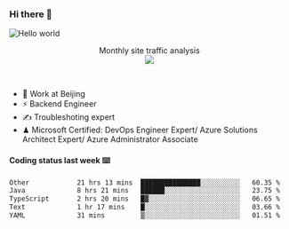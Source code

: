 ### Hi there 👋

<img src="https://raw.githubusercontent.com/sagar-viradiya/sagar-viradiya/master/resources/banner.png" alt="Hello world">
<p align="center"> 
 Monthly site traffic analysis <br/>
  <img src="https://profile-counter.glitch.me/youszoe/count.svg" />
</p>
<br/>

- 🍻 Work at Beijing 
- ⚡ Backend Engineer
- ✍️ Troubleshoting expert
- ♟  Microsoft Certified: DevOps Engineer Expert/ Azure Solutions Architect Expert/ Azure Administrator Associate

#### Coding status last week ⌨️

<!--START_SECTION:waka-->

```txt
Other            21 hrs 13 mins  ███████████████░░░░░░░░░░   60.35 %
Java             8 hrs 21 mins   ██████░░░░░░░░░░░░░░░░░░░   23.75 %
TypeScript       2 hrs 20 mins   █▓░░░░░░░░░░░░░░░░░░░░░░░   06.65 %
Text             1 hr 17 mins    █░░░░░░░░░░░░░░░░░░░░░░░░   03.66 %
YAML             31 mins         ▒░░░░░░░░░░░░░░░░░░░░░░░░   01.51 %
```

<!--END_SECTION:waka-->

<br/>
<center><img src="http://ghchart.rshah.org/409ba5/yousazoe" alt="" /></center>


